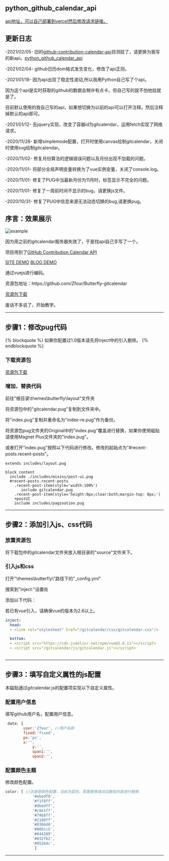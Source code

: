## python_github_calendar_api ##

<a href="https://github.com/Zfour/python_github_calendar_api">api地址，可以自己部署到vercel然后修改请求链接。</a>

## 更新日志 ##
<p>-2021/02/05-  旧的<a href="https://github.com/rschristian/github-contribution-calendar-api">github-contribution-calendar-api</a>目测挂了，请更换为我写的新api。<a href="https://github.com/Zfour/python_github_calendar_api">python_github_calendar_api</a></p>
<p>-2021/02/04-  github日历dom格式发生变化，修改了api正则。</p>
<p>-2021/01/18-  因为api出现了稳定性波动,所以我用Python自己写了个api。</p>
<p>		 因为这个api是实时获取的github的数据会稍许有点卡。但自己写的就不怕他挂就是了。</p>
<p>		 目前默认使用的我自己写的api，如果想切换为以前的api可以打开注释。然后注释掉默认的api即可。</p>
<p>-2021/01/12-  去jquery实现，改变了容器id为gitcalendar，运用fetch实现了网络请求。</p>
<p>-2020/11/28-  新增simplemode配置，打开时使用canvas绘制gitcalendar，关闭时使用svg绘制gitcalendar。</p>
<p>-2020/11/02-  修复月份算法的逻辑错误问题以及月份出现不加载的问题。</p>
<p>-2020/11/01-  将部分全局声明变量转换为了vue实例变量，关闭了console.log。</p>
<p>-2020/11/01-  修复了PUG中当最新月份为11月时，标签显示不完全的问题。</p>
<p>-2020/11/01-  修复了一周前时间不显示的bug，请更换js文件。</p>
<p>-2020/10/31-  修复了PUG中信息来源无法动态切换的bug,请更换pug。</p>

## 序言：效果展示 ##

![example](https://zfe.space/images/gitcalendar2.0.png)

<p>因为用之前的gitcalendar服务器失效了，于是找api自己手写了一个。</p>
<p>项目用到了<a  class="btn-beautify button--animated outline black" style="cursor:pointer"  href="https://github.com/rschristian/github-contribution-calendar-api">GitHub Contribution Calendar API</a></p>
<a href="https://zfour.github.io/Butterfly-gitcalendar/index">SITE DEMO</a>
<a href="https://zfe.space">BLOG DEMO</a>
<p>通过vuejs进行编码。</p>
<p>资源包地址：https://github.com/Zfour/Butterfly-gitcalendar</p>
<a  class="btn-beautify button--animated outline black" style="cursor:pointer"  href="https://github.com/Zfour/Butterfly-gitcalendar">资源包下载</a>
<p>废话不多说了，开始教学。</p>
<hr></hr>

## 步骤1：修改pug代码 ##

 {% blockquote %}
如果你配置过1.0版本请先将inject中的引入删除。
 {% endblockquote %}

### 下载资源包 ###

<a  class="btn-beautify button--animated outline black" style="cursor:pointer"  href="https://github.com/Zfour/Butterfly-gitcalendar">资源包下载</a>

### 增加、替换代码 ###

<p>前往"根目录\themes\butterfly\layout"文件夹</p>
<p>将资源包中的"gitcalendar.pug"复制到文件夹中。</p>
<p>将"index.pug"复制并重命名为"index-re.pug"作为备份。</p>
<p>将资源包pug文件夹的Original中的"index.pug"覆盖进行替换，如果你使用磁贴请使用Magnet Plus文件夹的"index.pug"。</p>
<p>或者打开"index.pug"按照以下代码进行修改。修改的起始点为"#recent-posts.recent-posts"。</p>

```PUG
extends includes/layout.pug

block content
  include ./includes/mixins/post-ui.pug
  #recent-posts.recent-posts
    .recent-post-item(style='width:100%')
       include gitcalendar.pug
    .recent-post-item(style='height:0px;clear:both;margin-top: 0px;')
    +postUI
    include includes/pagination.pug
```

<hr></hr>

## 步骤2：添加引入js、css代码 ##

### 放置资源包 ###

<p>将下载包中的gitcalendar文件夹放入根目录的"source"文件夹下。</p>

### 引入js和css ###

<p>打开"\themes\butterfly\"路径下的"_config.yml"</p>
<p>搜索到"inject:"设置处</p>
<p>添加以下代码：</p>
<p>若已有vue引入，请确保vue的版本为2.6以上。</p>

```yml
inject:
  head:
  - <link rel="stylesheet" href="/gitcalendar/css/gitcalendar.css"/>

  bottom:
  - <script src="https://cdn.jsdelivr.net/npm/vue@2.6.11"></script>
  - <script src="/gitcalendar/js/gitcalendar.js"></script>
  
```

<hr></hr>

## 步骤3：填写自定义属性的js配置 ##

<p>本磁贴通过gitcalendar.js的配置项实现以下自定义属性。</p>

### 配置用户信息 ###

<p>填写github用户名，配置用户信息。</p>

```js
 data: {
	    user:'Zfour', //用户名称
	    fixed:'fixed',
	    px:'px',
	    x:'',
            y:'',
            span1:'',
            span2:'',
```

### 配置颜色主题 ###

<p>修改颜色配置。</p>

```js
color: [ //这里是颜色配置，当前为蓝色，若需更换请对应数组内容进行替换
            '#ebedf0',
            '#f1f8ff',
            '#dbedff',
            '#c8e1ff',
            '#79b8ff',
            '#2188ff',
            '#0366d6',
            '#005cc5',
            '#044289',
            '#032f62',
            '#05264c',
             ]
```

<hr></hr>
